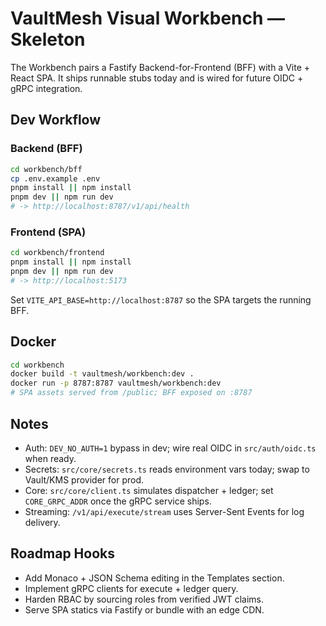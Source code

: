 # VaultMesh Visual Workbench — Skeleton

The Workbench pairs a Fastify Backend-for-Frontend (BFF) with a Vite + React SPA. It ships runnable stubs today and is wired for future OIDC + gRPC integration.

## Dev Workflow

### Backend (BFF)
```bash
cd workbench/bff
cp .env.example .env
pnpm install || npm install
pnpm dev || npm run dev
# -> http://localhost:8787/v1/api/health
```

### Frontend (SPA)
```bash
cd workbench/frontend
pnpm install || npm install
pnpm dev || npm run dev
# -> http://localhost:5173
```

Set `VITE_API_BASE=http://localhost:8787` so the SPA targets the running BFF.

## Docker
```bash
cd workbench
docker build -t vaultmesh/workbench:dev .
docker run -p 8787:8787 vaultmesh/workbench:dev
# SPA assets served from /public; BFF exposed on :8787
```

## Notes
- Auth: `DEV_NO_AUTH=1` bypass in dev; wire real OIDC in `src/auth/oidc.ts` when ready.
- Secrets: `src/core/secrets.ts` reads environment vars today; swap to Vault/KMS provider for prod.
- Core: `src/core/client.ts` simulates dispatcher + ledger; set `CORE_GRPC_ADDR` once the gRPC service ships.
- Streaming: `/v1/api/execute/stream` uses Server-Sent Events for log delivery.

## Roadmap Hooks
- Add Monaco + JSON Schema editing in the Templates section.
- Implement gRPC clients for execute + ledger query.
- Harden RBAC by sourcing roles from verified JWT claims.
- Serve SPA statics via Fastify or bundle with an edge CDN.
